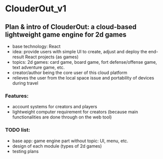 # ClouderOut_v1

## Plan & intro of ClouderOut: a cloud-based lightweight game engine for 2d games
- base technology: React
- idea: provide users with simple UI to create, adjust and deploy the end-result React projects (as games)
- topics: 2d games: card game, board game, fort defense/offense game, text adventure game, etc.
- creator/author being the core user of this cloud platform
- relieves the user from the local space issue and portability of devices during travel

### Features:
- account systems for creators and players
- lightweight computer requirement for creators (because main functionalities are done through on the web tool)

### TODO list:
- base app: game engine part without topic: UI, menu, etc.
- design of each module (types of 2d games)
- testing plans
